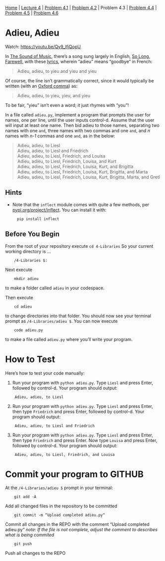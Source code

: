 [Home](../README.md) | [Lecture 4](4-Libraries.md) | [Problem 4.1](PROBLEM4.1.md) | [Problem 4.2](PROBLEM4.2.md) | Problem 4.3 | [Problem 4.4](PROBLEM4.4.md) | [Problem 4.5](PROBLEM4.5.md) | [Problem 4.6](PROBLEM4.6.md)

# Adieu, Adieu
Watch: https://youtu.be/Qy9_lfjQopU

In [The Sound of Music](https://en.wikipedia.org/wiki/The_Sound_of_Music_(film)), there’s a song sung largely in English, [So Long, Farewell](https://www.youtube.com/watch?v=Qy9_lfjQopU), with these [lyrics](https://www.lyrics.com/lyric/3998488/Julie+Andrews/So+Long%2C+Farewell), wherein “adieu” means “goodbye” in French:

> Adieu, adieu, to yieu and yieu and yieu

Of course, the line isn’t grammatically correct, since it would typically be written (with an [Oxford comma](https://en.wikipedia.org/wiki/Serial_comma)) as:

> Adieu, adieu, to yieu, yieu, and yieu

To be fair, “yieu” isn’t even a word; it just rhymes with “you”!

In a file called `adieu.py`, implement a program that prompts the user for names, one per line, until the user inputs control-d. Assume that the user will input at least one name. Then bid adieu to those names, separating two names with one `and`, three names with two commas and one `and`, and _n_ names with _n-1_ commas and one `and`, as in the below:

> Adieu, adieu, to Liesl  
> Adieu, adieu, to Liesl and Friedrich  
> Adieu, adieu, to Liesl, Friedrich, and Louisa  
> Adieu, adieu, to Liesl, Friedrich, Louisa, and Kurt  
> Adieu, adieu, to Liesl, Friedrich, Louisa, Kurt, and Brigitta  
> Adieu, adieu, to Liesl, Friedrich, Louisa, Kurt, Brigitta, and Marta  
> Adieu, adieu, to Liesl, Friedrich, Louisa, Kurt, Brigitta, Marta, and Gretl  

## Hints
- Note that the `inflect` module comes with quite a few methods, per [pypi.org/project/inflect](https://pypi.org/project/inflect/). You can install it with:

		pip install inflect

## Before You Begin
From the root of your repository execute `cd 4-Libraries` So your current working directory is ...		

		/4-Libraries $:
Next execute

		mkdir adieu
to make a folder called `adieu` in your codespace.

Then execute

		cd adieu
to change directories into that folder. You should now see your terminal prompt as `/4-Libraries/adieu $`. You can now execute

		code adieu.py
to make a file called `adieu.py` where you’ll write your program.

# How to Test
Here’s how to test your code manually:

1. Run your program with `python adieu.py`. Type `Liesl` and press Enter, followed by control-d. Your program should output:

		Adieu, adieu, to Liesl 
2. Run your program with `python adieu.py`. Type `Liesl` and press Enter, then type `Friedrich` and press Enter, followed by control-d. Your program should output:

		Adieu, adieu, to Liesl and Friedrich
3. Run your program with `python adieu.py`. Type `Liesl` and press Enter, then type `Friedrich` and press Enter. Now type `Louisa` and press Enter, followed by control-d. Your program should output:

		Adieu, adieu, to Liesl, Friedrich, and Louisa

# Commit your program to GITHUB
At the `/4-Libraries/adieu $` prompt in your terminal:

		git add -A 
Add all changed files in the repository to be committed

		git commit -m “Upload completed adieu.py“
Commit all changes in the REPO with the comment “Upload completed adieu.py“
*note: If the file is not complete, adjust the comment to describes what is being commited*

		git push 
Push all changes to the REPO